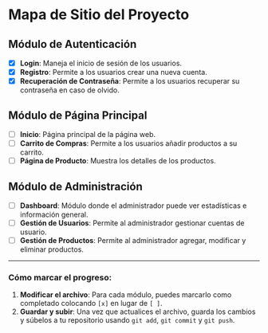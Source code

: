 # Mapa de Sitio del Proyecto

## Módulo de Autenticación
- [x] **Login**: Maneja el inicio de sesión de los usuarios.
- [x] **Registro**: Permite a los usuarios crear una nueva cuenta.
- [x] **Recuperación de Contraseña**: Permite a los usuarios recuperar su contraseña en caso de olvido.

## Módulo de Página Principal
- [ ] **Inicio**: Página principal de la página web.
- [ ] **Carrito de Compras**: Permite a los usuarios añadir productos a su carrito.
- [ ] **Página de Producto**: Muestra los detalles de los productos.

## Módulo de Administración
- [ ] **Dashboard**: Módulo donde el administrador puede ver estadísticas e información general.
- [ ] **Gestión de Usuarios**: Permite al administrador gestionar cuentas de usuario.
- [ ] **Gestión de Productos**: Permite al administrador agregar, modificar y eliminar productos.

---

### Cómo marcar el progreso:
1. **Modificar el archivo**: Para cada módulo, puedes marcarlo como completado colocando `[x]` en lugar de `[ ]`.
2. **Guardar y subir**: Una vez que actualices el archivo, guarda los cambios y súbelos a tu repositorio usando `git add`, `git commit` y `git push`.
